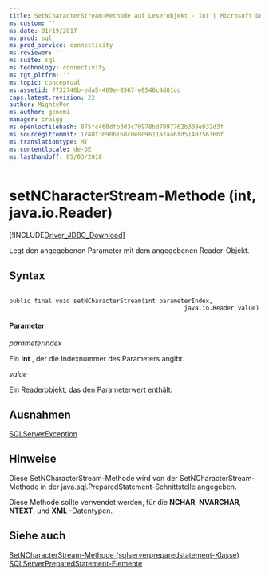 ```yaml
---
title: SetNCharacterStream-Methode auf Leserobjekt - Int | Microsoft Docs
ms.custom: ''
ms.date: 01/19/2017
ms.prod: sql
ms.prod_service: connectivity
ms.reviewer: ''
ms.suite: sql
ms.technology: connectivity
ms.tgt_pltfrm: ''
ms.topic: conceptual
ms.assetid: 7732746b-eda5-469e-8567-e8546c4d81cd
caps.latest.revision: 22
author: MightyPen
ms.author: genemi
manager: craigg
ms.openlocfilehash: 875fc460dfb3d3c70978bd7897762b309e932d3f
ms.sourcegitcommit: 1740f3090b168c0e809611a7aa6fd514075616bf
ms.translationtype: MT
ms.contentlocale: de-DE
ms.lasthandoff: 05/03/2018
---
```

# <a name="setncharacterstream-method-int-javaioreader"></a>setNCharacterStream-Methode (int, java.io.Reader)
[!INCLUDE[Driver_JDBC_Download](../../../includes/driver_jdbc_download.md)]

  Legt den angegebenen Parameter mit dem angegebenen Reader-Objekt.  
  
## <a name="syntax"></a>Syntax  
  
```  
  
public final void setNCharacterStream(int parameterIndex,  
                                                 java.io.Reader value)  
```  
  
#### <a name="parameters"></a>Parameter  
 *parameterIndex*  
  
 Ein **Int** , der die Indexnummer des Parameters angibt.  
  
 *value*  
  
 Ein Readerobjekt, das den Parameterwert enthält.  
  
## <a name="exceptions"></a>Ausnahmen  
 [SQLServerException](../../../connect/jdbc/reference/sqlserverexception-class.md)  
  
## <a name="remarks"></a>Hinweise  
 Diese SetNCharacterStream-Methode wird von der SetNCharacterStream-Methode in der java.sql.PreparedStatement-Schnittstelle angegeben.  
  
 Diese Methode sollte verwendet werden, für die **NCHAR**, **NVARCHAR**, **NTEXT**, und **XML** -Datentypen.  
  
## <a name="see-also"></a>Siehe auch  
 [SetNCharacterStream-Methode &#40;sqlserverpreparedstatement-Klasse&#41;](../../../connect/jdbc/reference/setncharacterstream-method-sqlserverpreparedstatement.md)   
 [SQLServerPreparedStatement-Elemente](../../../connect/jdbc/reference/sqlserverpreparedstatement-members.md)  
  
  
